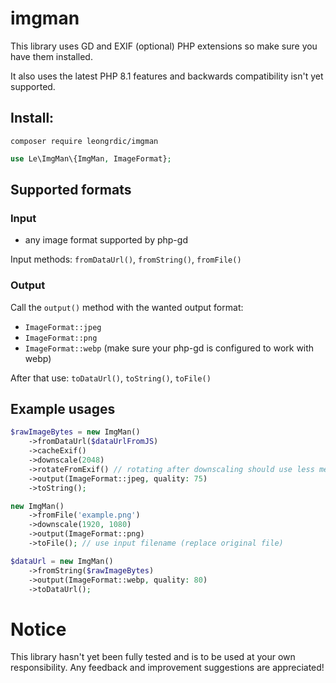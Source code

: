 # imgman

This library uses GD and EXIF (optional) PHP extensions so make sure you have them installed.

It also uses the latest PHP 8.1 features and backwards compatibility isn't yet supported.

## Install:
```
composer require leongrdic/imgman
```

```php
use Le\ImgMan\{ImgMan, ImageFormat};
```

## Supported formats
### Input
- any image format supported by php-gd

Input methods: `fromDataUrl()`, `fromString()`, `fromFile()`

### Output

Call the `output()` method with the wanted output format:
- `ImageFormat::jpeg`
- `ImageFormat::png`
- `ImageFormat::webp` (make sure your php-gd is configured to work with webp)

After that use: `toDataUrl()`, `toString()`, `toFile()`

## Example usages
```php
$rawImageBytes = new ImgMan()
    ->fromDataUrl($dataUrlFromJS)
    ->cacheExif()
    ->downscale(2048)
    ->rotateFromExif() // rotating after downscaling should use less memory and be a bit faster
    ->output(ImageFormat::jpeg, quality: 75)
    ->toString();
```

```php
new ImgMan()
    ->fromFile('example.png')
    ->downscale(1920, 1080)
    ->output(ImageFormat::png)
    ->toFile(); // use input filename (replace original file)
```

```php
$dataUrl = new ImgMan()
    ->fromString($rawImageBytes)
    ->output(ImageFormat::webp, quality: 80)
    ->toDataUrl();
```

# Notice

This library hasn't yet been fully tested and is to be used at your own responsibility.
Any feedback and improvement suggestions are appreciated!